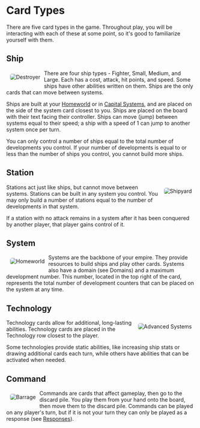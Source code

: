 # Card Types

There are five card types in the game. Throughout play, you will be interacting with each of these at some point, so it's good to familiarize yourself with them.

## Ship

<img class="card" style="float: left; border-radius: 5px; margin: 10px; overflow: hidden;" src="https://www.starcomgame.com/cards/Destroyer-thumb.webp" alt="Destroyer" />

There are four ship types - Fighter, Small, Medium, and Large. Each has a cost, attack, hit points, and speed. Some ships have other abilities written on them. Ships are the only cards that can move between systems.

Ships are built at your [Homeworld](https://www.starcomgame.com/card-database?selectedCard=Homeworld) or in [Capital Systems](https://www.starcomgame.com/card-database?selectedCard=Drummond), and are placed on the side of the system card closest to you. Ships are placed on the board with their text facing their controller. Ships can move (jump) between systems equal to their speed; a ship with a speed of 1 can jump to another system once per turn.

You can only control a number of ships equal to the total number of developments you control. If your number of developments is equal to or less than the number of ships you control, you cannot build more ships.

<div class="page-break"></div>

## Station

<img class="card" style="float: right; border-radius: 5px; margin: 10px; overflow: hidden;" src="https://www.starcomgame.com/cards/Shipyard-thumb.webp" alt="Shipyard" />

Stations act just like ships, but cannot move between systems. Stations can be built in any system you control. You may only build a number of stations equal to the number of developments in that system.

If a station with no attack remains in a system after it has been conquered by another player, that player gains control of it.

## System

<img class="card system" style="float: left; border-radius: 5px; margin: 10px; overflow: hidden;" src="https://www.starcomgame.com/cards/Homeworld-thumb.webp" alt="Homeworld" />

Systems are the backbone of your empire. They provide resources to build ships and play other cards. Systems also have a domain (see Domains) and a maximum development number. This number, located in the top right of the card, represents the total number of development counters that can be placed on the system at any time.

<div class="page-break"></div>

## Technology

<img class="card" style="float: right; border-radius: 5px; margin: 10px; overflow: hidden;" src="https://www.starcomgame.com/cards/Advanced_Systems-thumb.webp" alt="Advanced Systems" />

Technology cards allow for additional, long-lasting abilities. Technology cards are placed in the Technology row closest to the player. 

Some technologies provide static abilities, like increasing ship stats or drawing additional cards each turn, while others have abilities that can be activated when needed.

## Command

<img class="card" style="float: left; border-radius: 5px; margin: 10px; overflow: hidden;" src="https://www.starcomgame.com/cards/Barrage-thumb.webp" alt="Barrage" />

Commands are cards that affect gameplay, then go to the discard pile. You play them from your hand onto the board, then move them to the discard pile. Commands can be played on any player's turn, but if it is not your turn they can only be played as a response (see [Responses](/etc/additional-rules.html#responses)).

<style>
  h2, footer {
    clear: both;
  }
</style>